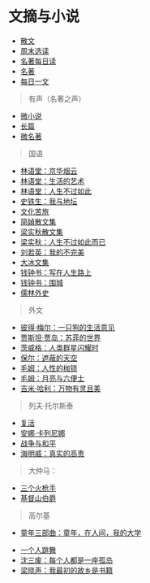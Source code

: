 <link href="../css/style.css" rel="stylesheet" type="text/css" />

# 文摘与小说

<div class="pages">

- [散文](文摘与小说/散文.md)
- [周末选读](文摘与小说/周末选读.md)
- [名著每日读](文摘与小说/名著每日读.md)
- [名著](https://mp.weixin.qq.com/s/ZbqPP5BgIOualX1CyUaokQ)
- [每日一文](https://meiriyiwen.com/)

</div>

> 有声（名著之声）

<div class="pages">

- [微小说](https://mp.weixin.qq.com/s/mWVm5CEJVjrGAoZQR82x_A)
- [长篇](https://mp.weixin.qq.com/s/bYaARX4LFMYeZUVBaSVnkw?scene=25#wechat_redirect)
- [微名著](https://mp.weixin.qq.com/s/9oBHnODWV3HPG3wo_LqrRw)

</div>

> 国语

<div class="pages">

- [林语堂：京华烟云](文摘与小说/京华烟云.md)
- [林语堂：生活的艺术](文摘与小说/生活的艺术.md)
- [林语堂：人生不过如此](文摘与小说/人生不过如此.md)
- [史铁生：我与地坛](文摘与小说/我与地坛.md)
- [文化苦旅](文摘与小说/文化苦旅.md)
- [简媜散文集](文摘与小说/简媜散文集.md)
- [梁实秋散文集](文摘与小说/梁实秋散文集.md)
- [梁实秋：人生不过如此而已](文摘与小说/人生不过如此而已.md)
- [刘若英：我的不完美](文摘与小说/我的不完美.md)
- [大冰文集](文摘与小说/大冰文集.md)
- [钱钟书：写在人生路上](文摘与小说/写在人生路上.md)
- [钱钟书：围城](文摘与小说/围城.md)
- [儒林外史](文摘与小说/儒林外史.md)

</div>

> 外文

<div class="pages">

- [彼得·梅尔：一只狗的生活意见](文摘与小说/一只狗的生活意见.md)
- [贾斯坦·贾岛：苏菲的世界](文摘与小说/苏菲的世界.md)
- [茨威格：人类群星闪耀时](文摘与小说/人类群星闪耀时.md)
- [保尔：遮蔽的天空](文摘与小说/遮蔽的天空.md)
- [毛姆：人性的枷锁](文摘与小说/人性的枷锁.md)
- [毛姆：月亮与六便士](文摘与小说/月亮与六便士.md)
- [吉米·哈利：万物有灵且美](文摘与小说/万物有灵且美.md)

</div>

> 列夫·托尔斯泰

<div class="pages">

- [复活](#)
- [安娜·卡列尼娜](#)
- [战争与和平](#)
- [海明威：真实的高贵](#)

</div>

> 大仲马：

<div class="pages">

- [三个火枪手](#)
- [基督山伯爵](文摘与小说/基督山伯爵.md)

</div>

> 高尔基

<div class="pages">

- [童年三部曲：童年，在人间，我的大学](文摘与小说/童年三部曲.md)

</div>

>  

<div class="pages">

- [一个人跳舞](#)
- [沈三废：每个人都是一座孤岛](#)
- [梁晓声：我最初的故乡是书籍](#)

</div>
